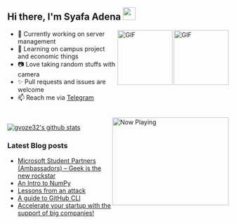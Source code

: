 ## Hi there, I'm Syafa Adena <img src="https://i.pinimg.com/originals/a9/50/86/a95086c3173ff2dd84dbaa45666a5d60.gif" width="29px">

<img align="right" alt="GIF" height="125px" src="https://media0.giphy.com/media/Tk80oT8vrGZiH8Uq1u/giphy.gif" />
<img align="right" alt="GIF" height="125px" src="https://media2.giphy.com/media/KztT2c4u8mYYUiMKdJ/giphy.gif" />

- 🔭 Currently working on server management
- 📌 Learning on campus project and economic things
- 📷 Love taking random stuffs with camera
- ✨ Pull requests and issues are welcome
- 📫 Reach me via [Telegram](https://t.me/gvoze32v2)

</br>

<a href="https://now-playing-gvoze32.vercel.app/api/now-playing">
    <img src="https://now-playing-gvoze32.vercel.app/api/now-playing" align="right" width="265" height="200" alt="Now Playing">
</a>

[![gvoze32's github stats](https://github-readme-stats.vercel.app/api?username=gvoze32&title_color=333&text_color=777&show_icons=true&icon_color=333&hide_border=true)](https://github.com/gvoze32)

### Latest Blog posts
<!-- BLOG-POST-LIST:START -->
- [Microsoft Student Partners (Ambassadors) – Geek is the new rockstar](https://www.gautamkrishnar.com/microsoft-student-partners/)
- [An Intro to NumPy](https://www.gautamkrishnar.com/an-intro-to-numpy/)
- [Lessons from an attack](https://www.gautamkrishnar.com/lessons-from-an-attack/)
- [A guide to GitHub CLI](https://www.gautamkrishnar.com/a-guide-to-github-cli/)
- [Accelerate your startup with the support of big companies!](https://www.gautamkrishnar.com/accelerate-your-startup/)
<!-- BLOG-POST-LIST:END -->
